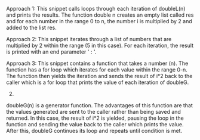 Approach 1:
This snippet calls loops through each iteration of doubleL(n) and prints the results.
The function double n creates an empty list called res and for each number in the range 0 to
n, the number i is multiplied by 2 and added to the list res.

Approach 2:
This snippet iterates through a list of numbers that are multiplied by 2 within the 
range (5 in this case). For each iteration, the result is printed with an end parameter
' : '.

Approach 3:
This snippet contains a function that takes a number (n). The function
has a for loop which iterates for each value within the range 0-n. The function
then yields the iteration and sends the result of i*2 back to the caller which is 
a for loop that prints the value of each iteration of doubleG.


2.
doubleG(n) is a generator function. The advantages of this function are
that the values generated are sent to the caller rather than being saved
and returned. In this case, the result of i*2 is yielded, pausing the loop in 
the function and sending the value back to the caller which prints the value. After
this, doubleG continues its loop and repeats until condition is met.
